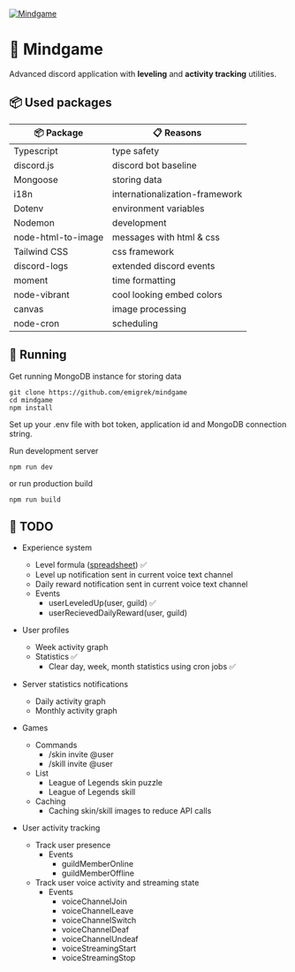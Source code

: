 [![Mindgame](https://github.com/emigrek/mindgame/blob/main/media/repo-banner.png)](https://discord.com/api/oauth2/authorize?client_id=1049355872389832714&permissions=8&scope=applications.commands%20bot)

# 🌌 Mindgame
Advanced discord application with **leveling** and **activity tracking** utilities.

## 📦 Used packages
| 📦 Package  | 📋 Reasons |
| ------------- | ------------- |
| Typescript  | type safety  |
| discord.js  | discord bot baseline |
| Mongoose  | storing data  |
| i18n  | internationalization-framework  |
| Dotenv  | environment variables  |
| Nodemon  | development  |
| node-html-to-image  | messages with html & css  |
| Tailwind CSS  | css framework  |
| discord-logs | extended discord events |
| moment | time formatting |
| node-vibrant | cool looking embed colors |
| canvas | image processing |
| node-cron | scheduling |

## 🚀 Running
Get running MongoDB instance for storing data
```
git clone https://github.com/emigrek/mindgame
cd mindgame
npm install
```
Set up your .env file with bot token, application id and MongoDB connection string.

Run development server
```
npm run dev
```
or
run production build
```
npm run build
```

## 🚧 TODO
* Experience system
    * Level formula ([spreadsheet](https://docs.google.com/spreadsheets/d/1X20H9ZW5LRT_xLXmg1M8WZG3lsxSERbqzfkl7-oYz_8/edit#gid=0)) ✅
    * Level up notification sent in current voice text channel
    * Daily reward notification sent in current voice text channel
    * Events
        * userLeveledUp(user, guild) ✅
        * userRecievedDailyReward(user, guild)


* User profiles
    * Week activity graph
    * Statistics ✅
        * Clear day, week, month statistics using cron jobs ✅

* Server statistics notifications
    * Daily activity graph
    * Monthly activity graph

* Games
    * Commands
        * /skin invite @user
        * /skill invite @user
    * List
        * League of Legends skin puzzle
        * League of Legends skill
    * Caching
        * Caching skin/skill images to reduce API calls


* User activity tracking
    * Track user presence
        * Events
            * guildMemberOnline
            * guildMemberOffline
    * Track user voice activity and streaming state
        * Events
            * voiceChannelJoin
            * voiceChannelLeave
            * voiceChannelSwitch
            * voiceChannelDeaf
            * voiceChannelUndeaf
            * voiceStreamingStart
            * voiceStreamingStop
